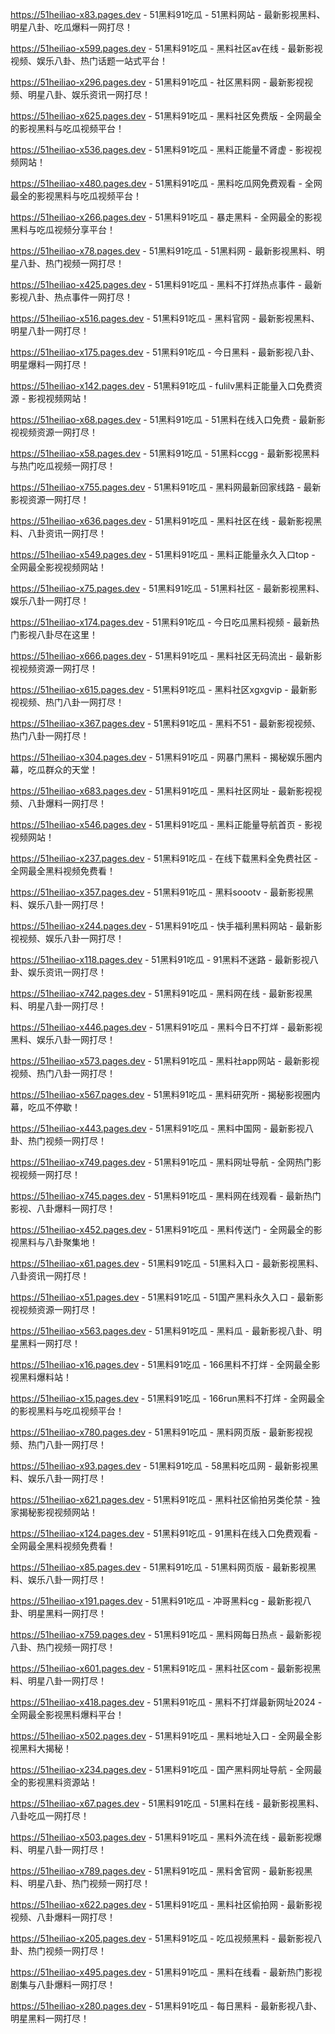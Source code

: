 
https://51heiliao-x83.pages.dev - 51黑料91吃瓜 - 51黑料网站 - 最新影视黑料、明星八卦、吃瓜爆料一网打尽！

https://51heiliao-x599.pages.dev - 51黑料91吃瓜 - 黑料社区av在线 - 最新影视视频、娱乐八卦、热门话题一站式平台！

https://51heiliao-x296.pages.dev - 51黑料91吃瓜 - 社区黑料网 - 最新影视视频、明星八卦、娱乐资讯一网打尽！

https://51heiliao-x625.pages.dev - 51黑料91吃瓜 - 黑料社区免费版 - 全网最全的影视黑料与吃瓜视频平台！

https://51heiliao-x536.pages.dev - 51黑料91吃瓜 - 黑料正能量不肾虚 - 影视视频网站！

https://51heiliao-x480.pages.dev - 51黑料91吃瓜 - 黑料吃瓜网免费观看 - 全网最全的影视黑料与吃瓜视频平台！

https://51heiliao-x266.pages.dev - 51黑料91吃瓜 - 暴走黑料 - 全网最全的影视黑料与吃瓜视频分享平台！

https://51heiliao-x78.pages.dev - 51黑料91吃瓜 - 51黑料网 - 最新影视黑料、明星八卦、热门视频一网打尽！

https://51heiliao-x425.pages.dev - 51黑料91吃瓜 - 黑料不打烊热点事件 - 最新影视八卦、热点事件一网打尽！

https://51heiliao-x516.pages.dev - 51黑料91吃瓜 - 黑料官网 - 最新影视黑料、明星八卦一网打尽！

https://51heiliao-x175.pages.dev - 51黑料91吃瓜 - 今日黑料 - 最新影视八卦、明星爆料一网打尽！

https://51heiliao-x142.pages.dev - 51黑料91吃瓜 - fulilv黑料正能量入口免费资源 - 影视视频网站！

https://51heiliao-x68.pages.dev - 51黑料91吃瓜 - 51黑料在线入口免费 - 最新影视视频资源一网打尽！

https://51heiliao-x58.pages.dev - 51黑料91吃瓜 - 51黑料ccgg - 最新影视黑料与热门吃瓜视频一网打尽！

https://51heiliao-x755.pages.dev - 51黑料91吃瓜 - 黑料网最新回家线路 - 最新影视资源一网打尽！

https://51heiliao-x636.pages.dev - 51黑料91吃瓜 - 黑料社区在线 - 最新影视黑料、八卦资讯一网打尽！

https://51heiliao-x549.pages.dev - 51黑料91吃瓜 - 黑料正能量永久入口top - 全网最全影视视频网站！

https://51heiliao-x75.pages.dev - 51黑料91吃瓜 - 51黑料社区 - 最新影视黑料、娱乐八卦一网打尽！

https://51heiliao-x174.pages.dev - 51黑料91吃瓜 - 今日吃瓜黑料视频 - 最新热门影视八卦尽在这里！

https://51heiliao-x666.pages.dev - 51黑料91吃瓜 - 黑料社区无码流出 - 最新影视视频资源一网打尽！

https://51heiliao-x615.pages.dev - 51黑料91吃瓜 - 黑料社区xgxgvip - 最新影视视频、热门八卦一网打尽！

https://51heiliao-x367.pages.dev - 51黑料91吃瓜 - 黑料不51 - 最新影视视频、热门八卦一网打尽！

https://51heiliao-x304.pages.dev - 51黑料91吃瓜 - 网暴门黑料 - 揭秘娱乐圈内幕，吃瓜群众的天堂！

https://51heiliao-x683.pages.dev - 51黑料91吃瓜 - 黑料社区网址 - 最新影视视频、八卦爆料一网打尽！

https://51heiliao-x546.pages.dev - 51黑料91吃瓜 - 黑料正能量导航首页 - 影视视频网站！

https://51heiliao-x237.pages.dev - 51黑料91吃瓜 - 在线下载黑料全免费社区 - 全网最全黑料视频免费看！

https://51heiliao-x357.pages.dev - 51黑料91吃瓜 - 黑料soootv - 最新影视黑料、娱乐八卦一网打尽！

https://51heiliao-x244.pages.dev - 51黑料91吃瓜 - 快手福利黑料网站 - 最新影视视频、娱乐八卦一网打尽！

https://51heiliao-x118.pages.dev - 51黑料91吃瓜 - 91黑料不迷路 - 最新影视八卦、娱乐资讯一网打尽！

https://51heiliao-x742.pages.dev - 51黑料91吃瓜 - 黑料网在线 - 最新影视黑料、明星八卦一网打尽！

https://51heiliao-x446.pages.dev - 51黑料91吃瓜 - 黑料今日不打烊 - 最新影视黑料、娱乐八卦一网打尽！

https://51heiliao-x573.pages.dev - 51黑料91吃瓜 - 黑料社app网站 - 最新影视视频、热门八卦一网打尽！

https://51heiliao-x567.pages.dev - 51黑料91吃瓜 - 黑料研究所 - 揭秘影视圈内幕，吃瓜不停歇！

https://51heiliao-x443.pages.dev - 51黑料91吃瓜 - 黑料中国网 - 最新影视八卦、热门视频一网打尽！

https://51heiliao-x749.pages.dev - 51黑料91吃瓜 - 黑料网址导航 - 全网热门影视视频一网打尽！

https://51heiliao-x745.pages.dev - 51黑料91吃瓜 - 黑料网在线观看 - 最新热门影视、八卦爆料一网打尽！

https://51heiliao-x452.pages.dev - 51黑料91吃瓜 - 黑料传送门 - 全网最全的影视黑料与八卦聚集地！

https://51heiliao-x61.pages.dev - 51黑料91吃瓜 - 51黑料入口 - 最新影视黑料、八卦资讯一网打尽！

https://51heiliao-x51.pages.dev - 51黑料91吃瓜 - 51国产黑料永久入口 - 最新影视视频资源一网打尽！

https://51heiliao-x563.pages.dev - 51黑料91吃瓜 - 黑料瓜 - 最新影视八卦、明星黑料一网打尽！

https://51heiliao-x16.pages.dev - 51黑料91吃瓜 - 166黑料不打烊 - 全网最全影视黑料爆料站！

https://51heiliao-x15.pages.dev - 51黑料91吃瓜 - 166run黑料不打烊 - 全网最全的影视黑料与吃瓜视频平台！

https://51heiliao-x780.pages.dev - 51黑料91吃瓜 - 黑料网页版 - 最新影视视频、热门八卦一网打尽！

https://51heiliao-x93.pages.dev - 51黑料91吃瓜 - 58黑料吃瓜网 - 最新影视黑料、娱乐八卦一网打尽！

https://51heiliao-x621.pages.dev - 51黑料91吃瓜 - 黑料社区偷拍另类伦禁 - 独家揭秘影视视频网站！

https://51heiliao-x124.pages.dev - 51黑料91吃瓜 - 91黑料在线入口免费观看 - 全网最全黑料视频免费看！

https://51heiliao-x85.pages.dev - 51黑料91吃瓜 - 51黑料网页版 - 最新影视黑料、娱乐八卦一网打尽！

https://51heiliao-x191.pages.dev - 51黑料91吃瓜 - 冲哥黑料cg - 最新影视八卦、明星黑料一网打尽！

https://51heiliao-x759.pages.dev - 51黑料91吃瓜 - 黑料网每日热点 - 最新影视八卦、热门视频一网打尽！

https://51heiliao-x601.pages.dev - 51黑料91吃瓜 - 黑料社区com - 最新影视黑料、明星八卦一网打尽！

https://51heiliao-x418.pages.dev - 51黑料91吃瓜 - 黑料不打烊最新网址2024 - 全网最全影视黑料爆料平台！

https://51heiliao-x502.pages.dev - 51黑料91吃瓜 - 黑料地址入口 - 全网最全影视黑料大揭秘！

https://51heiliao-x234.pages.dev - 51黑料91吃瓜 - 国产黑料网址导航 - 全网最全的影视黑料资源站！

https://51heiliao-x67.pages.dev - 51黑料91吃瓜 - 51黑料在线 - 最新影视黑料、八卦吃瓜一网打尽！

https://51heiliao-x503.pages.dev - 51黑料91吃瓜 - 黑料外流在线 - 最新影视爆料、明星八卦一网打尽！

https://51heiliao-x789.pages.dev - 51黑料91吃瓜 - 黑料舍官网 - 最新影视黑料、明星八卦、热门视频一网打尽！

https://51heiliao-x622.pages.dev - 51黑料91吃瓜 - 黑料社区偷拍网 - 最新影视视频、八卦爆料一网打尽！

https://51heiliao-x205.pages.dev - 51黑料91吃瓜 - 吃瓜视频黑料 - 最新影视八卦、热门视频一网打尽！

https://51heiliao-x495.pages.dev - 51黑料91吃瓜 - 黑料在线看 - 最新热门影视剧集与八卦爆料一网打尽！

https://51heiliao-x280.pages.dev - 51黑料91吃瓜 - 每日黑料 - 最新影视八卦、明星黑料一网打尽！
